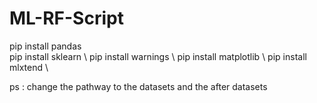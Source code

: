 # ML-RF-Script

pip install pandas <br>
pip install sklearn \\
pip install warnings \\
pip install matplotlib \\
pip install mlxtend \\


ps : change the pathway to the datasets and the after datasets
